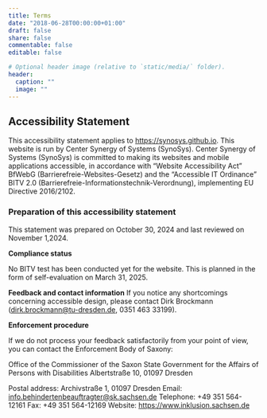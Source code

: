 ```yaml
---
title: Terms
date: "2018-06-28T00:00:00+01:00"
draft: false
share: false
commentable: false
editable: false

# Optional header image (relative to `static/media/` folder).
header:
  caption: ""
  image: ""
---
```


<!-- Add your terms here and set `draft: false` to publish it. Otherwise, delete this file if you don't need it. -->

<!-- Template for the formulation of the accessibility statement: the statement must be accessible from every subpage of a website, e.g. as a link "Accessibility" in the header or footer of the page.
The statement must be in an accessible format, usually as a separate HTML page. -->

## Accessibility Statement

This accessibility statement applies to https://synosys.github.io. This website is run by Center Synergy of Systems (SynoSys).
Center Synergy of Systems (SynoSys) is committed to making its websites and mobile applications accessible, in accordance with “Website Accessibility Act” BfWebG (Barrierefreie-Websites-Gesetz) and the “Accessible IT Ordinance” BITV 2.0 (Barrierefreie-Informationstechnik-Verordnung), implementing EU Directive 2016/2102.

### Preparation of this accessibility statement

This statement was prepared on October 30, 2024 and last reviewed on November 1,2024.

**Compliance status**

No BITV test has been conducted yet for the website. This is planned in the form of self-evaluation on March 31, 2025.

**Feedback and contact information**
If you notice any shortcomings concerning accessible design, please contact Dirk Brockmann (dirk.brockmann@tu-dresden.de, 0351 463 33199).

**Enforcement procedure**

If we do not process your feedback satisfactorily from your point of view, you can contact the Enforcement Body of Saxony:

Office of the Commissioner of the Saxon State Government for the Affairs of Persons with Disabilities
Albertstraße 10, 01097 Dresden

Postal address: Archivstraße 1, 01097 Dresden
Email: info.behindertenbeauftragter@sk.sachsen.de
Telephone: +49 351 564-12161
Fax: +49 351 564-12169
Website: https://www.inklusion.sachsen.de
